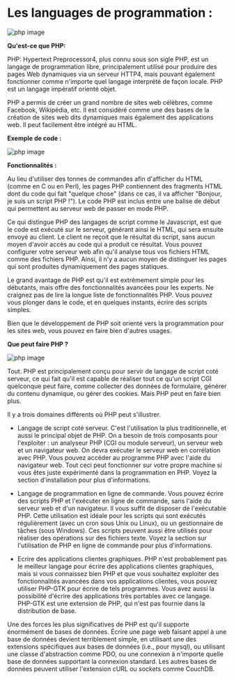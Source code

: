 # Les languages de programmation :

![php image](http://mitu.co.in/wp-content/uploads/2015/11/php.png)

**Qu'est-ce que PHP:**

PHP: Hypertext Preprocessor4, plus connu sous son sigle PHP, est un langage de programmation libre, principalement utilisé pour produire des pages Web dynamiques via un serveur HTTP4, mais pouvant également fonctionner comme n'importe quel langage interprété de façon locale. PHP est un langage impératif orienté objet.

PHP a permis de créer un grand nombre de sites web célèbres, comme Facebook, Wikipédia, etc. Il est considéré comme une des bases de la création de sites web dits dynamiques mais également des applications web. Il peut facilement être intégré au HTML.

**Exemple de code :**

![php image](http://pad2.whstatic.com/images/thumb/f/f8/Make-a-PHP-Hit-Counter-Step-8.png/728px-Make-a-PHP-Hit-Counter-Step-8.png)

**Fonctionnalités :**

Au lieu d'utiliser des tonnes de commandes afin d'afficher du HTML (comme en C ou en Perl), les pages PHP contiennent des fragments HTML dont du code qui fait "quelque chose" (dans ce cas, il va afficher "Bonjour, je suis un script PHP !"). Le code PHP est inclus entre une balise de début qui permettent au serveur web de passer en mode PHP.

Ce qui distingue PHP des langages de script comme le Javascript, est que le code est exécuté sur le serveur, générant ainsi le HTML, qui sera ensuite envoyé au client. Le client ne reçoit que le résultat du script, sans aucun moyen d'avoir accès au code qui a produit ce résultat. Vous pouvez configurer votre serveur web afin qu'il analyse tous vos fichiers HTML comme des fichiers PHP. Ainsi, il n'y a aucun moyen de distinguer les pages qui sont produites dynamiquement des pages statiques.

Le grand avantage de PHP est qu'il est extrêmement simple pour les débutants, mais offre des fonctionnalités avancées pour les experts. Ne craignez pas de lire la longue liste de fonctionnalités PHP. Vous pouvez vous plonger dans le code, et en quelques instants, écrire des scripts simples.

Bien que le développement de PHP soit orienté vers la programmation pour les sites web, vous pouvez en faire bien d'autres usages.

**Que peut faire PHP ?**

![php image](https://media.giphy.com/media/8TeDVThkKjQYw/giphy.gif)

Tout. PHP est principalement conçu pour servir de langage de script coté serveur, ce qui fait qu'il est capable de réaliser tout ce qu'un script CGI quelconque peut faire, comme collecter des données de formulaire, générer du contenu dynamique, ou gérer des cookies. Mais PHP peut en faire bien plus.

Il y a trois domaines différents où PHP peut s'illustrer.

* Langage de script coté serveur. C'est l'utilisation la plus traditionnelle, et aussi le principal objet de PHP. On a besoin de trois composants pour l'exploiter : un analyseur PHP (CGI ou module serveur), un serveur web et un navigateur web. On devra exécuter le serveur web en corrélation avec PHP. Vous pouvez accéder au programme PHP avec l'aide du navigateur web. Tout ceci peut fonctionner sur votre propre machine si vous êtes juste expérimenté dans la programmation en PHP. Voyez la section d'installation pour plus d'informations.

* Langage de programmation en ligne de commande. Vous pouvez écrire des scripts PHP et l'exécuter en ligne de commande, sans l'aide du serveur web et d'un navigateur. Il vous suffit de disposer de l'exécutable PHP. Cette utilisation est idéale pour les scripts qui sont exécutés régulièrement (avec un cron sous Unix ou Linux), ou un gestionnaire de tâches (sous Windows). Ces scripts peuvent aussi être utilisés pour réaliser des opérations sur des fichiers texte. Voyez la section sur l'utilisation de PHP en ligne de commande pour plus d'informations.

* Ecrire des applications clientes graphiques. PHP n'est probablement pas le meilleur langage pour écrire des applications clientes graphiques, mais si vous connaissez bien PHP et que vous souhaitez exploiter des fonctionnalités avancées dans vos applications clientes, vous pouvez utiliser PHP-GTK pour écrire de tels programmes. Vous avez aussi la possibilité d'écrire des applications très portables avec ce langage. PHP-GTK est une extension de PHP, qui n'est pas fournie dans la distribution de base.

Une des forces les plus significatives de PHP est qu'il supporte énormément de bases de données. Écrire une page web faisant appel à une base de données devient terriblement simple, en utilisant une des extensions spécifiques aux bases de données (i.e., pour mysql), ou utilisant une classe d'abstraction comme PDO, ou une connexion à n'importe quelle base de données supportant la connexion standard. Les autres bases de données peuvent utiliser l'extension cURL ou sockets comme CouchDB.
